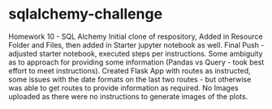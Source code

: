 # sqlalchemy-challenge
Homework 10 - SQL Alchemy
Initial clone of respository, Added in Resource Folder and Files, then added in Starter jupyter notebook as well. 
Final Push - adjusted starter notebook, executed steps per instructions. Some ambiguity as to approach for providing some information (Pandas vs Query - took best effort to meet instructions). Created Flask App with routes as instructed, some issues with the date formats on the last two routes - but otherwise was able to get routes to provide information as required. 
No Images uploaded as there were no instructions to generate images of the plots. 

